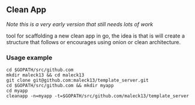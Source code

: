 ## Clean App

*Note this is a very early version that still needs lots of work*

tool for scaffolding a new clean app in go, the idea is that is will create a structure that follows or encourages using onion or clean architecture.


### Usage example

```
cd $GOPATH/src/github.com
mkdir maleck13 && cd maleck13
git clone git@github.com:maleck13/template_server.git
cd $GOPATH/src/github.com && mkdir myapp
cd myapp
cleanapp -n=myapp -t=$GOPATH/src/github.com/maleck13/template_server
````
